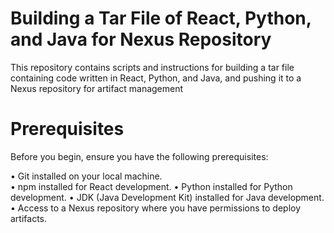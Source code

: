 # Building a Tar File of React, Python, and Java for Nexus Repository
This repository contains scripts and instructions for building a tar file containing code written in React, Python, and Java, and pushing it to a Nexus repository for artifact management

# Prerequisites
Before you begin, ensure you have the following prerequisites:

• Git installed on your local machine.<br>
• npm installed for React development.
• Python installed for Python development.
• JDK (Java Development Kit) installed for Java development.
• Access to a Nexus repository where you have permissions to deploy artifacts.
